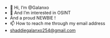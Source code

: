 - 👋      Hi, I’m @Galanxo
- 👀 And I’m interested in OSINT
- And a proud NEWBIE !
- 📫 How to reach me through my email address
- shaddiegalanxo254@gmail.com

<!---
Galanxo/Galanxo is a ✨ special ✨ repository because its `README.md` (this file) appears on your GitHub profile.
You can click the Preview link to take a look at your changes.
--->
